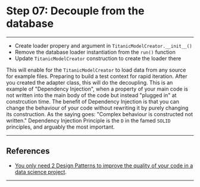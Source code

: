 # Step 07: Decouple from the database
***

- Create loader propery and argument in `TitanicModelCreator.__init__()`
- Remove the database loader instantiation from the `run()` function
- Update `TitanicModelCreator` construction to create the loader there

This will enable for the `TitanicModelCreator` to load data from any source for example files. Preparing to build a test context for rapid iteration. After you created the adapter class, this will do the decoupling. This is an example of "Dependency Injection", when a property of your main code is not written into the main body of the code but instead "plugged in" at constrcution time. The benefit of Dependency Injection is that you can change the behaviour of your code without rewriting it by purely changing its construction. As the saying goes: "Complex behaviour is constructed not written." Dependency Injection Principle is the `D` in the famed `SOLID` principles, and arguably the most important.
***

## References
- [You only need 2 Design Patterns to improve the quality of your code in a data science project](https://laszlo.substack.com/p/you-only-need-2-design-patterns-to).
***
